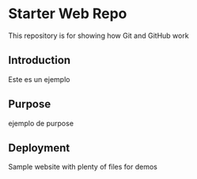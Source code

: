 # Starter Web Repo

This repository is for showing how Git and GitHub work

## Introduction
Este es un ejemplo

## Purpose
ejemplo de purpose

## Deployment



Sample website with plenty of files for demos